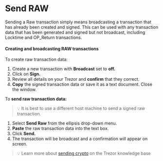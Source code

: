 # Send RAW

Sending a Raw transaction simply means broadcasting a transaction that has already been created and signed. This can be used with any transaction data that has been generated and signed but not broadcast, including Locktime and OP\_Return transactions.

#### Creating and broadcasting RAW transactions

To create raw transaction data:

1. Create a new transaction with **Broadcast** set to **off.**
2. Click on **Sign.**
3. Review all details on your Trezor and **confirm** that they correct.
4. **Copy** the signed transaction data or save it as a text document. Close the window.

To **send raw transaction data:**

> 💡 It is best to use a different host machine to send a signed raw transaction.

1. Select **Send Raw** from the ellipsis drop-down menu.&#x20;
2. **Paste** the raw transaction data into the text box.
3. Click **Send.**
4. The transaction will be broadcast and a confirmation will appear on screen.

> 💡 Learn more about [sending crypto](https://trezor.io/learn/a/send-crypto-in-trezor-suite-app) on the Trezor knowledge base
